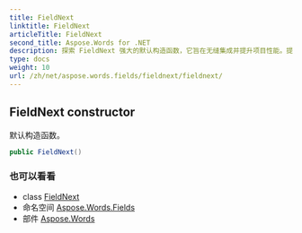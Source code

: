 ```yaml
---
title: FieldNext
linktitle: FieldNext
articleTitle: FieldNext
second_title: Aspose.Words for .NET
description: 探索 FieldNext 强大的默认构造函数，它旨在无缝集成并提升项目性能。提升您的编码体验！
type: docs
weight: 10
url: /zh/net/aspose.words.fields/fieldnext/fieldnext/
---
```

## FieldNext constructor

默认构造函数。

```csharp
public FieldNext()
```

### 也可以看看

* class [FieldNext](../)
* 命名空间 [Aspose.Words.Fields](../../../aspose.words.fields/)
* 部件 [Aspose.Words](../../../)
